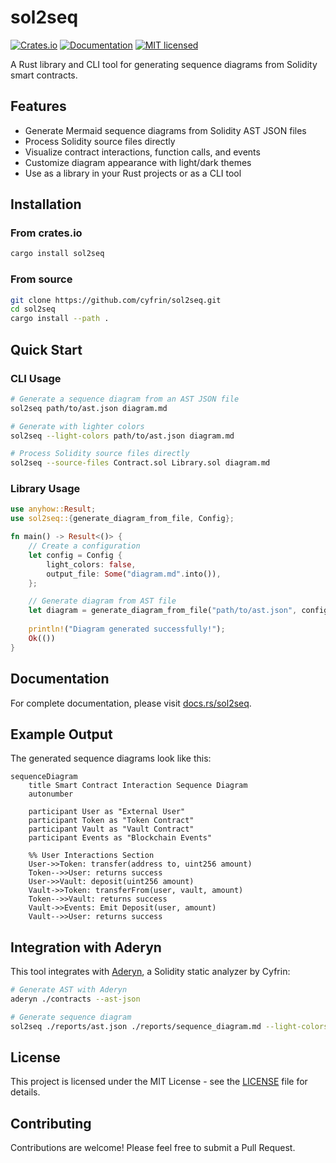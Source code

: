# sol2seq

[![Crates.io](https://img.shields.io/crates/v/sol2seq.svg)](https://crates.io/crates/sol2seq)
[![Documentation](https://docs.rs/sol2seq/badge.svg)](https://docs.rs/sol2seq)
[![MIT licensed](https://img.shields.io/badge/license-MIT-blue.svg)](./LICENSE)

A Rust library and CLI tool for generating sequence diagrams from Solidity smart contracts.

## Features

- Generate Mermaid sequence diagrams from Solidity AST JSON files
- Process Solidity source files directly
- Visualize contract interactions, function calls, and events
- Customize diagram appearance with light/dark themes
- Use as a library in your Rust projects or as a CLI tool

## Installation

### From crates.io

```bash
cargo install sol2seq
```

### From source

```bash
git clone https://github.com/cyfrin/sol2seq.git
cd sol2seq
cargo install --path .
```

## Quick Start

### CLI Usage

```bash
# Generate a sequence diagram from an AST JSON file
sol2seq path/to/ast.json diagram.md

# Generate with lighter colors
sol2seq --light-colors path/to/ast.json diagram.md

# Process Solidity source files directly
sol2seq --source-files Contract.sol Library.sol diagram.md
```

### Library Usage

```rust
use anyhow::Result;
use sol2seq::{generate_diagram_from_file, Config};

fn main() -> Result<()> {
    // Create a configuration
    let config = Config {
        light_colors: false,
        output_file: Some("diagram.md".into()),
    };

    // Generate diagram from AST file
    let diagram = generate_diagram_from_file("path/to/ast.json", config)?;
    
    println!("Diagram generated successfully!");
    Ok(())
}
```

## Documentation

For complete documentation, please visit [docs.rs/sol2seq](https://docs.rs/sol2seq).

## Example Output

The generated sequence diagrams look like this:

```mermaid
sequenceDiagram
    title Smart Contract Interaction Sequence Diagram
    autonumber
    
    participant User as "External User"
    participant Token as "Token Contract"
    participant Vault as "Vault Contract"
    participant Events as "Blockchain Events"
    
    %% User Interactions Section
    User->>Token: transfer(address to, uint256 amount)
    Token-->>User: returns success
    User->>Vault: deposit(uint256 amount)
    Vault->>Token: transferFrom(user, vault, amount)
    Token-->>Vault: returns success
    Vault->>Events: Emit Deposit(user, amount)
    Vault-->>User: returns success
```

## Integration with Aderyn

This tool integrates with [Aderyn](https://github.com/cyfrin/aderyn), a Solidity static analyzer by Cyfrin:

```bash
# Generate AST with Aderyn
aderyn ./contracts --ast-json

# Generate sequence diagram
sol2seq ./reports/ast.json ./reports/sequence_diagram.md --light-colors
```

## License

This project is licensed under the MIT License - see the [LICENSE](LICENSE) file for details.

## Contributing

Contributions are welcome! Please feel free to submit a Pull Request. 